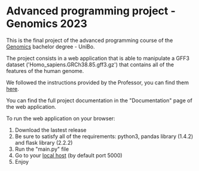 # Advanced programming project - Genomics 2023
This is the final project of the advanced programming course of the [Genomics](https://corsi.unibo.it/1cycle/Genomics) bachelor degree - UniBo.

The project consists in a web application that is able to manipulate a GFF3 dataset ('Homo_sapiens.GRCh38.85.gff3.gz') that contains all of the features of the human genome.

We followed the instructions provided by the Professor, you can find them [here](Project_specification.md).

You can find the full project documentation in the "Documentation" page of the web application.

To run the web application on your browser:
1. Download the lastest release
2. Be sure to satisfy all of the requirements: python3, pandas library (1.4.2) and flask library (2.2.2)
3. Run the "main.py" file
4. Go to your [local host](http://127.0.0.1:5000/) (by default port 5000)
5. Enjoy
